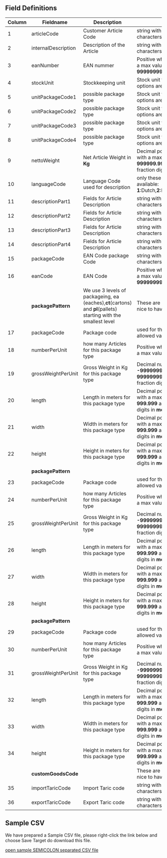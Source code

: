 ## Field Definitions

| Column | Fieldname | Description  | Rules | Example | 
| ------------- | ------------- | ------------- | ------------- | ------------- | 
| 1 | 		articleCode			 | Customer Article Code  | 				 string with max length of **35** characters											 | Seacon-Example-Article | 
| 2 | 		internalDescription		 | Description of the Article | 				string with max length of **30** characters											 | Example Article used by Seacon | 
| 3 | 		eanNumber			 | EAN nummer | 						Positive whole number with a max value of **9999999999999**							 | 8713500010166 | 
| 4 | 		stockUnit				 | Stockkeeping unit  | 				Stock unit type,  possible options are **ea** **ct** and **pl**							 | ea | 
| 5 | 		unitPackageCode1		 | possible package type | 		Stock unit type,  possible options are **ea** **ct** and **pl**							 | pl | 
| 6 | 		unitPackageCode2		 | possible package type | 		Stock unit type,  possible options are **ea** **ct** and **pl**							 | ct | 
| 7 | 		unitPackageCode3		 | possible package type | 				Stock unit type,  possible options are **ea** **ct** and **pl**							 |   | 
| 8 | 		unitPackageCode4		 | possible package type | 				Stock unit type,  possible options are **ea** **ct** and **pl**							 |   | 
| 9 | 		nettoWeight			 | Net Article Weight in **Kg** | 			Decimal positive number with a maximum of **999999.9999** with **4** fraction digits			 | 1.000 | 
| 10 | 		languageCode			 | Language Code used for description  | 	only these options are available: **1**:Dutch,**2**:English,**4**:German					 | 1 | 
| 11 | 		descriptionPart1		 | Fields for Article Description  | 			string with max length of **30** characters											 | WMS voorbeeld artikel omschrij | 
| 12 | 		descriptionPart2		 | Fields for Article Description  | 			string with max length of **30** characters											 | ving in het Nederlands | 
| 13 | 		descriptionPart3		 | Fields for Article Description  | 			string with max length of **30** characters											 | descriptionPart3 | 
| 14 | 		descriptionPart4		 | Fields for Article Description  | 			string with max length of **30** characters											 | descriptionPart4 | 
| 15 | 		packageCode			 | EAN Code package Code  | 			string with max length of **2** characters											 | ct | 
| 16 | 		eanCode				 | EAN Code   | 						Positive whole number with a max value of **99999999999999**							 | 8713500010166 | 
|   |  			**packagePattern**		 | We use 3 levels of packageing, ea (eaches),**ct**(cartons) and **pl**(pallets) starting with the smallest level | These are not required, but nice to have|
| 17 | 		packageCode			 | Package code | 						 used for the package code, allowed values are **ea** **ct** **pl**						 | ea | 
| 18 | 		numberPerUnit			 | how many Articles for this package type  | 	Positive whole number with a max value of **999999**								 | 1 | 
| 19 | 		grossWeightPerUnit		 | Gross Weight in Kg for this package type  | 	Decimal number between **-9999999999.999** and **9999999999.999** with **3** fraction digits	 | 2.000| 
| 20 | 		length				 | Length in meters for this package type | 	Decimal positive number with a max value of **999.999** and **3** fraction digits in **meters**	 | 0.100 | 
| 21 | 		width				 | Width in meters for this package type | 	Decimal positive number with a max value of **999.999** and **3** fraction digits in **meters**	 | 0.200 | 
| 22 | 		height				 | Height in meters for this package type | 	Decimal positive number with a max value of **999.999** and **3** fraction digits in **meters**	 | 0.150 | 
||			 **packagePattern**							 | 
| 23 | 		packageCode			 | Package code | 						 used for the package code, allowed values are **ea** **ct** **pl**						 | ct | 
| 24 | 		numberPerUnit			 | how many Articles for this package type  | 	Positive whole number with a max value of **999999**								 | 12 | 
| 25 | 		grossWeightPerUnit		 | Gross Weight in Kg for this package type  | 	Decimal number between **-9999999999.999** and **9999999999.999** with **3** fraction digits	 | 24.000 | 
| 26 | 		length				 | Length in meters for this package type | 	Decimal positive number with a max value of **999.999** and **3** fraction digits in **meters**	 | 0.500 | 
| 27 | 		width				 | Width in meters for this package type | 	Decimal positive number with a max value of **999.999** and **3** fraction digits in **meters**	 | 0.250 | 
| 28 | 		height				 | Height in meters for this package type | 	Decimal positive number with a max value of **999.999** and **3** fraction digits in **meters**	 | 0.400 | 
| |			**packagePattern** |
| 29 | 		packageCode			 | Package code | 						 used for the package code, allowed values are **ea** **ct** **pl**						 | pl | 
| 30 | 		numberPerUnit			 | how many Articles for this package type  | 	Positive whole number with a max value of **999999**								 | 120 | 
| 31 | 		grossWeightPerUnit		 | Gross Weight in Kg for this package type  | 	Decimal number between **-9999999999.999** and **9999999999.999** with **3** fraction digits	 | 240.000 | 
| 32 | 		length				 | Length in meters for this package type | 	Decimal positive number with a max value of **999.999** and **3** fraction digits in **meters**	 | 1.200 | 
| 33 | 		width				 | Width in meters for this package type | 	Decimal positive number with a max value of **999.999** and **3** fraction digits in **meters**	 | 0.800 | 
| 34 | 		height				 | Height in meters for this package type | 	Decimal positive number with a max value of **999.999** and **3** fraction digits in **meters**	 | 1.600 | 
| |			**customGoodsCode** | | These are not required, but nice to have|
| 35 | 		importTaricCode		 | Import Taric code  | 					string with max length of **22**	characters										 | 1905905500701100000000 | 
| 36 | 		exportTaricCode		 | Export Taric code  | 					string with max length of **22**	characters										 | 1905905500701100000000 | 


## Sample CSV
We have prepared a Sample CSV file, please right-click the link below and choose Save Target do download this file.

[open sample SEMICOLON separated CSV file](./article-min-semicolon.csv)




